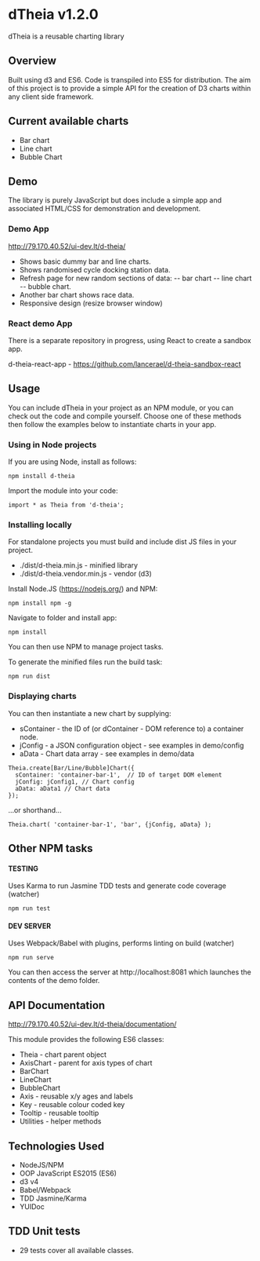 # dTheia v1.2.0

dTheia is a reusable charting library

## Overview

Built using d3 and ES6. Code is transpiled into ES5 for distribution.
The aim of this project is to provide a simple API for the creation of D3 charts within any client side framework.

## Current available charts

- Bar chart
- Line chart
- Bubble Chart

## Demo

The library is purely JavaScript but does include a simple app and associated HTML/CSS for demonstration and development.

### Demo App

http://79.170.40.52/ui-dev.lt/d-theia/

- Shows basic dummy bar and line charts.
- Shows randomised cycle docking station data.
- Refresh page for new random sections of data:
-- bar chart
-- line chart
-- bubble chart.
- Another bar chart shows race data.
- Responsive design (resize browser window)

### React demo App

There is a separate repository in progress, using React to create a sandbox app.

d-theia-react-app - https://github.com/lancerael/d-theia-sandbox-react

## Usage

You can include dTheia in your project as an NPM module, or you can check out the code and compile yourself. Choose one of these methods then follow the examples below to instantiate charts in your app.

### Using in Node projects

If you are using Node, install as follows:

```npm install d-theia```

Import the module into your code:

```import * as Theia from 'd-theia';```

### Installing locally

For standalone projects you must build and include dist JS files in your project.

 - ./dist/d-theia.min.js - minified library
 - ./dist/d-theia.vendor.min.js - vendor (d3)

Install Node.JS (https://nodejs.org/) and NPM:

```npm install npm -g```

Navigate to folder and install app:

```npm install```

You can then use NPM to manage project tasks.

To generate the minified files run the build task:

```npm run dist```

### Displaying charts

You can then instantiate a new chart by supplying:
- sContainer - the ID of (or dContainer - DOM reference to) a container node.
- jConfig - a JSON configuration object - see examples in demo/config
- aData - Chart data array - see examples in demo/data

```
Theia.create[Bar/Line/Bubble]Chart({
  sContainer: 'container-bar-1',  // ID of target DOM element
  jConfig: jConfig1, // Chart config
  aData: aData1 // Chart data
});
```

...or shorthand...

```
Theia.chart( 'container-bar-1', 'bar', {jConfig, aData} );
```

## Other NPM tasks

#### TESTING
Uses Karma to run Jasmine TDD tests and generate code coverage (watcher)

```npm run test```

#### DEV SERVER
Uses Webpack/Babel with plugins, performs linting on build (watcher)

```npm run serve```

You can then access the server at http://localhost:8081 which launches the contents of the demo folder.

## API Documentation

http://79.170.40.52/ui-dev.lt/d-theia/documentation/

This module provides the following ES6 classes:

- Theia - chart parent object
- AxisChart - parent for axis types of chart
- BarChart
- LineChart
- BubbleChart
- Axis - reusable x/y ages and labels
- Key - reusable colour coded key
- Tooltip - reusable tooltip
- Utilities - helper methods

## Technologies Used

- NodeJS/NPM
- OOP JavaScript ES2015 (ES6)
- d3 v4
- Babel/Webpack
- TDD Jasmine/Karma
- YUIDoc

## TDD Unit tests

- 29 tests cover all available classes.
